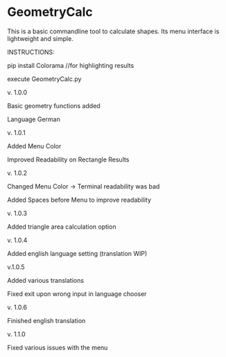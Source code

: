# GeometryCalc
This is a basic commandline tool to calculate shapes. Its menu interface is lightweight and simple. 

INSTRUCTIONS:

pip install Colorama //for highlighting results

execute GeometryCalc.py


v. 1.0.0

Basic geometry functions added

Language German


v. 1.0.1

Added Menu Color

Improved Readability on Rectangle Results


v. 1.0.2

Changed Menu Color -> Terminal readability was bad

Added Spaces before Menu to improve readability


v. 1.0.3

Added triangle area calculation option


v. 1.0.4

Added english language setting (translation WIP)


v.1.0.5

Added various translations

Fixed exit upon wrong input in language chooser


v. 1.0.6

Finished english translation


v. 1.1.0

Fixed various issues with the menu
